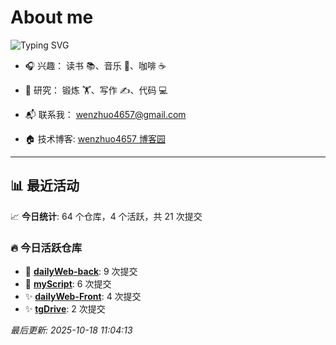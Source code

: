 # About me
![Typing SVG](https://readme-typing-svg.demolab.com/?lines=我是一个闲散人员，无所事事却又忙碌无比是我的最佳代言!)

- 🎧 兴趣： 读书 📚、音乐 🎵、咖啡 ☕  
- 🧪 研究： 锻炼 🏋️、写作 ✍️、代码 💻  

- 📬 联系我： wenzhuo4657@gmail.com  
- 🏠 技术博客:  [wenzhuo4657 博客园](https://www.cnblogs.com/wenzhuo4657)
---

## 📊 最近活动

📈 **今日统计**: 64 个仓库，4 个活跃，共 21 次提交

### 🔥 今日活跃仓库

- 🚀 **[dailyWeb-back](https://github.com/wenzhuo4657/dailyWeb-back)**: 9 次提交
- 🚀 **[myScript](https://github.com/wenzhuo4657/myScript)**: 6 次提交
- ✨ **[dailyWeb-Front](https://github.com/wenzhuo4657/dailyWeb-Front)**: 4 次提交
- ✨ **[tgDrive](https://github.com/wenzhuo4657/tgDrive)**: 2 次提交


*最后更新: 2025-10-18 11:04:13*
